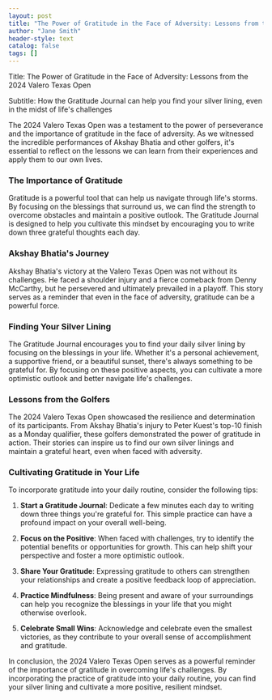 ```yaml
---
layout: post
title: "The Power of Gratitude in the Face of Adversity: Lessons from the 2024 Valero Texas Open"
author: "Jane Smith"
header-style: text
catalog: false
tags: []
---
```


Title: The Power of Gratitude in the Face of Adversity: Lessons from the 2024 Valero Texas Open

Subtitle: How the Gratitude Journal can help you find your silver lining, even in the midst of life's challenges

The 2024 Valero Texas Open was a testament to the power of perseverance and the importance of gratitude in the face of adversity. As we witnessed the incredible performances of Akshay Bhatia and other golfers, it's essential to reflect on the lessons we can learn from their experiences and apply them to our own lives.

### The Importance of Gratitude

Gratitude is a powerful tool that can help us navigate through life's storms. By focusing on the blessings that surround us, we can find the strength to overcome obstacles and maintain a positive outlook. The Gratitude Journal is designed to help you cultivate this mindset by encouraging you to write down three grateful thoughts each day.

### Akshay Bhatia's Journey

Akshay Bhatia's victory at the Valero Texas Open was not without its challenges. He faced a shoulder injury and a fierce comeback from Denny McCarthy, but he persevered and ultimately prevailed in a playoff. This story serves as a reminder that even in the face of adversity, gratitude can be a powerful force.

### Finding Your Silver Lining

The Gratitude Journal encourages you to find your daily silver lining by focusing on the blessings in your life. Whether it's a personal achievement, a supportive friend, or a beautiful sunset, there's always something to be grateful for. By focusing on these positive aspects, you can cultivate a more optimistic outlook and better navigate life's challenges.

### Lessons from the Golfers

The 2024 Valero Texas Open showcased the resilience and determination of its participants. From Akshay Bhatia's injury to Peter Kuest's top-10 finish as a Monday qualifier, these golfers demonstrated the power of gratitude in action. Their stories can inspire us to find our own silver linings and maintain a grateful heart, even when faced with adversity.

### Cultivating Gratitude in Your Life

To incorporate gratitude into your daily routine, consider the following tips:

1. **Start a Gratitude Journal**: Dedicate a few minutes each day to writing down three things you're grateful for. This simple practice can have a profound impact on your overall well-being.

2. **Focus on the Positive**: When faced with challenges, try to identify the potential benefits or opportunities for growth. This can help shift your perspective and foster a more optimistic outlook.

3. **Share Your Gratitude**: Expressing gratitude to others can strengthen your relationships and create a positive feedback loop of appreciation.

4. **Practice Mindfulness**: Being present and aware of your surroundings can help you recognize the blessings in your life that you might otherwise overlook.

5. **Celebrate Small Wins**: Acknowledge and celebrate even the smallest victories, as they contribute to your overall sense of accomplishment and gratitude.

In conclusion, the 2024 Valero Texas Open serves as a powerful reminder of the importance of gratitude in overcoming life's challenges. By incorporating the practice of gratitude into your daily routine, you can find your silver lining and cultivate a more positive, resilient mindset.